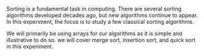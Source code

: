  Sorting is a fundamental task in computing. There are several sorting algorithms developed decades ago, but new algorithms continue to appear. In this experiment, the focus is to study a few classical sorting algorithms.

We will primarily be using arrays for our algorithms as it is simple and illustrative to do so. we will cover merge sort, insertion sort, and quick sort in this experiment. 
